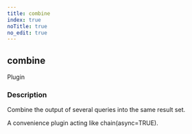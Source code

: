 ```yaml
---
title: combine
index: true
noTitle: true
no_edit: true
---
```




<div class="vql_item"></div>


## combine
<span class='vql_type label label-warning pull-right page-header'>Plugin</span>


### Description

Combine the output of several queries into the same result set.

A convenience plugin acting like chain(async=TRUE).


